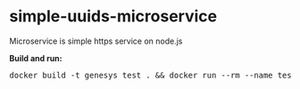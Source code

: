 # simple-uuids-microservice
Microservice is simple https service on node.js

<p><strong>Build and run:</strong></p>
<pre>docker build -t genesys_test . && docker run --rm --name test -p 443:443 -e BASE_UUID=93e8a7ab-7e35-4a41-ab5d-09af3910b5a1 -e LOG_PATH=log genesys_test</pre>
